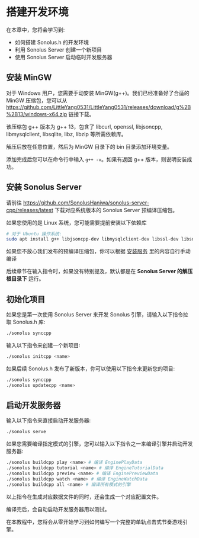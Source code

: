 # 搭建开发环境

在本章中，您将会学习到:

- 如何搭建 Sonolus.h 的开发环境
- 利用 Sonolus Server 创建一个新项目
- 使用 Sonolus Server 启动临时开发服务器

## 安装 MinGW

对于 Windows 用户，您需要手动安装 MinGW(g++)。我们已经准备好了合适的 MinGW 压缩包，您可以从 <https://github.com/LittleYang0531/LittleYang0531/releases/download/g%2B%2B13/windows-x64.zip> 链接下载。

该压缩包 g++ 版本为 g++ 13，包含了 libcurl, openssl, libjsoncpp, libmysqlclient, libsqlite, libz, libzip 等所需依赖库。

解压后放在任意位置，然后为 MinGW 目录下的 bin 目录添加环境变量。

添加完成后您可以在命令行中输入 `g++ -v`。如果有返回 g++ 版本，则说明安装成功。

## 安装 Sonolus Server

请前往 <https://github.com/SonolusHaniwa/sonolus-server-cpp/releases/latest> 下载对应系统版本的 Sonolus Server 预编译压缩包。

如果您使用的是 Linux 系统，您可能需要提前安装以下依赖库

```bash
# 对于 Ubuntu 操作系统:
sudo apt install g++ libjsoncpp-dev libmysqlclient-dev libssl-dev libsqlite3-dev libcurl4 libzip-dev -y
```

如果您不放心我们发布的预编译压缩包，你可以根据 [安装服务](/sonolus-server/2.%20install.md#安装服务) 里的内容自行手动编译

后续章节在输入指令时，如果没有特别提及，默认都是在 **Sonolus Server 的解压根目录下** 运行。

## 初始化项目

如果您是第一次使用 Sonolus Server 来开发 Sonolus 引擎，请输入以下指令拉取 Sonolus.h 库:

```bash
./sonolus synccpp
```

输入以下指令来创建一个新项目:

```bash
./sonolus initcpp <name>
```

如果后续 Sonolus.h 发布了新版本，你可以使用以下指令来更新您的项目:

```bash
./sonolus synccpp
./sonolus updatecpp <name>
```

## 启动开发服务器

输入以下指令来直接启动开发服务器:

```bash
./sonolus serve
```

如果您需要编译指定模式的引擎，您可以输入以下指令之一来编译引擎并启动开发服务器:

```bash
./sonolus buildcpp play <name> # 编译 EnginePlayData
./sonolus buildcpp tutorial <name> # 编译 EngineTutorialData
./sonolus buildcpp preview <name> # 编译 EnginePreviewData
./sonolus buildcpp watch <name> # 编译 EngineWatchData
./sonolus buildcpp all <name> # 编译所有模式的引擎
```

以上指令在生成对应数据文件的同时，还会生成一个对应配置文件。

编译完后，会自动启动开发服务器用以测试。

在本教程中，您将会从零开始学习到如何编写一个完整的单轨点击式节奏游戏引擎。
